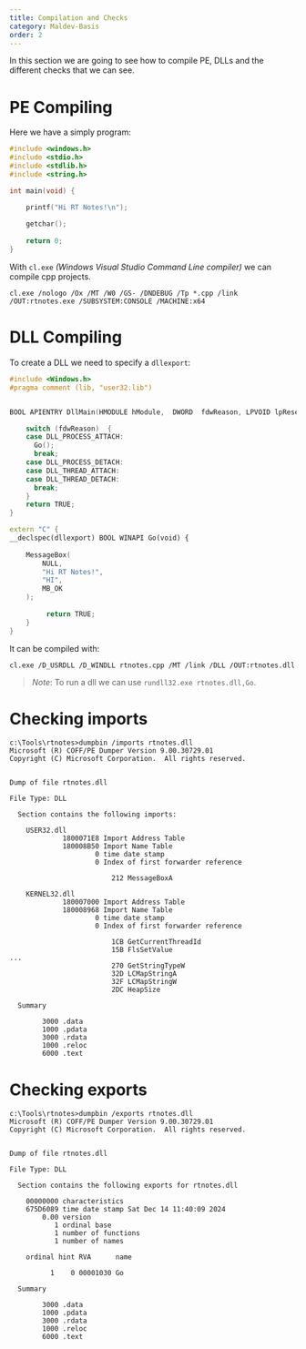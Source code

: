 ```yaml
---
title: Compilation and Checks
category: Maldev-Basis
order: 2
---
```


In this section we are going to see how to compile PE, DLLs and the different checks that we can see.

# PE Compiling

Here we have a simply program:

```cpp
#include <windows.h>
#include <stdio.h>
#include <stdlib.h>
#include <string.h>

int main(void) {

	printf("Hi RT Notes!\n");
	
	getchar();
    
	return 0;
}
```

With `cl.exe` *(Windows Visual Studio Command Line compiler)* we can compile cpp projects.

```
cl.exe /nologo /Ox /MT /W0 /GS- /DNDEBUG /Tp *.cpp /link /OUT:rtnotes.exe /SUBSYSTEM:CONSOLE /MACHINE:x64
```

# DLL Compiling

To create a DLL we need to specify a `dllexport`:

```cpp
#include <Windows.h>
#pragma comment (lib, "user32.lib")


BOOL APIENTRY DllMain(HMODULE hModule,  DWORD  fdwReason, LPVOID lpReserved) {

    switch (fdwReason)  {
    case DLL_PROCESS_ATTACH:
      Go();
      break;
    case DLL_PROCESS_DETACH:
    case DLL_THREAD_ATTACH:
    case DLL_THREAD_DETACH:
      break;
    }
    return TRUE;
}

extern "C" {
__declspec(dllexport) BOOL WINAPI Go(void) {
	
	MessageBox(
		NULL,
		"Hi RT Notes!",
		"HI",
        MB_OK
	);
	 
		 return TRUE;
	}
}
```

It can be compiled with:

```
cl.exe /D_USRDLL /D_WINDLL rtnotes.cpp /MT /link /DLL /OUT:rtnotes.dll
```

> *Note*: To run a dll we can use `rundll32.exe rtnotes.dll,Go`.

# Checking imports

```
c:\Tools\rtnotes>dumpbin /imports rtnotes.dll
Microsoft (R) COFF/PE Dumper Version 9.00.30729.01
Copyright (C) Microsoft Corporation.  All rights reserved.


Dump of file rtnotes.dll

File Type: DLL

  Section contains the following imports:

    USER32.dll
             1800071E8 Import Address Table
             180008B50 Import Name Table
                     0 time date stamp
                     0 Index of first forwarder reference

                         212 MessageBoxA

    KERNEL32.dll
             180007000 Import Address Table
             180008968 Import Name Table
                     0 time date stamp
                     0 Index of first forwarder reference

                         1CB GetCurrentThreadId
                         15B FlsSetValue
...
                         270 GetStringTypeW
                         32D LCMapStringA
                         32F LCMapStringW
                         2DC HeapSize

  Summary

        3000 .data
        1000 .pdata
        3000 .rdata
        1000 .reloc
        6000 .text
```        

# Checking exports

```
c:\Tools\rtnotes>dumpbin /exports rtnotes.dll
Microsoft (R) COFF/PE Dumper Version 9.00.30729.01
Copyright (C) Microsoft Corporation.  All rights reserved.


Dump of file rtnotes.dll

File Type: DLL

  Section contains the following exports for rtnotes.dll

    00000000 characteristics
    675D6089 time date stamp Sat Dec 14 11:40:09 2024
        0.00 version
           1 ordinal base
           1 number of functions
           1 number of names

    ordinal hint RVA      name

          1    0 00001030 Go

  Summary

        3000 .data
        1000 .pdata
        3000 .rdata
        1000 .reloc
        6000 .text
```